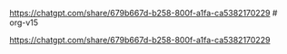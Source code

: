 https://chatgpt.com/share/679b667d-b258-800f-a1fa-ca5382170229               # org-v15


https://chatgpt.com/share/679b667d-b258-800f-a1fa-ca5382170229
